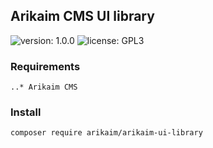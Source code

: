 ## Arikaim CMS UI library
![version: 1.0.0](https://img.shields.io/github/release/arikaim/arikaim-ui-library.svg)
![license: GPL3](https://img.shields.io/badge/License-GPLv3-blue.svg)
   
### Requirements 
    ..* Arikaim CMS

### Install
```
composer require arikaim/arikaim-ui-library
```
